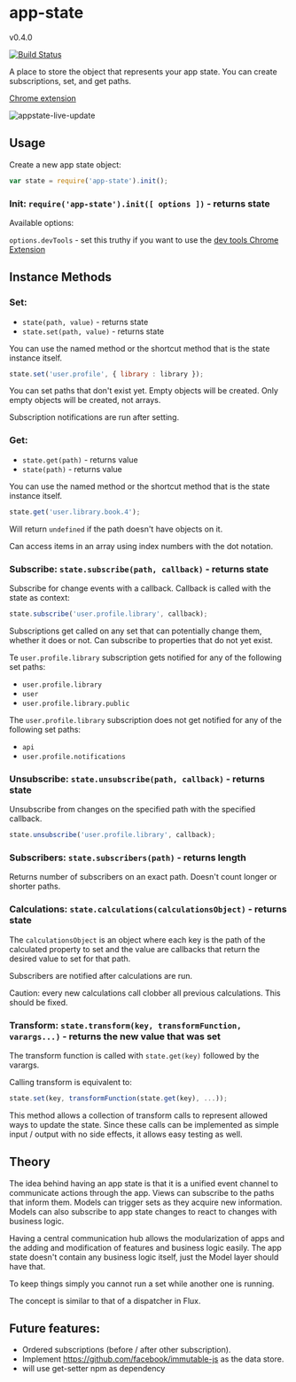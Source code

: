 # app-state
v0.4.0

[![Build Status](https://travis-ci.org/pajtai/app-state.svg?branch=master)](https://travis-ci.org/pajtai/app-state)

A place to store the object that represents your app state. You can create subscriptions, set, and get paths.

[Chrome extension](https://github.com/Duder-onomy/app-state-chrome-extension)

![appstate-live-update](https://cloud.githubusercontent.com/assets/1643937/12075681/b1d5caba-b13c-11e5-8c8e-54eb239bcb93.gif)

## Usage

Create a new app state object:

```javascript
var state = require('app-state').init();
```


### Init: `require('app-state').init([ options ])` - returns state

Available options:

`options.devTools` - set this truthy if you want to use the [dev tools Chrome Extension](https://github.com/Duder-onomy/app-state-chrome-extension)

## Instance Methods

### Set:
* `state(path, value)` - returns state
* `state.set(path, value)` - returns state

You can use the named method or the shortcut method that is the state instance itself.

```javascript
state.set('user.profile', { library : library });
```

You can set paths that don't exist yet. Empty objects will be created. Only empty objects
will be created, not arrays.

Subscription notifications are run after setting.

### Get:
* `state.get(path)` - returns value
* `state(path)` - returns value

You can use the named method or the shortcut method that is the state instance itself.

```javascript
state.get('user.library.book.4');
```

Will return `undefined` if the path doesn't have objects on it.

Can access items in an array using index numbers with the dot notation.

### Subscribe: `state.subscribe(path, callback)` - returns state

Subscribe for change events with a callback. Callback is called with the state as context:

```javascript
state.subscribe('user.profile.library', callback);
```

Subscriptions get called on any set that can potentially change them, whether it does or not.
Can subscribe to properties that do not yet exist.

Te `user.profile.library` subscription gets notified for any of the following set paths:

* `user.profile.library`
* `user`
* `user.profile.library.public`

The `user.profile.library` subscription does not get notified for any of the following set paths:

* `api`
* `user.profile.notifications`

### Unsubscribe: `state.unsubscribe(path, callback)` - returns state

Unsubscribe from changes on the specified path with the specified callback.

```javascript
state.unsubscribe('user.profile.library', callback);
```

### Subscribers: `state.subscribers(path)` - returns length

Returns number of subscribers on an exact path. Doesn't count longer or shorter paths.

### Calculations: `state.calculations(calculationsObject)` - returns state

The `calculationsObject` is an object where each key is the path of the calculated property to set and the value are
callbacks that return the desired value to set for that path.

Subscribers are notified after calculations are run.

Caution: every new calculations call clobber all previous calculations. This should be fixed.

### Transform: `state.transform(key, transformFunction, varargs...)` - returns the new value that was set

The transform function is called with `state.get(key)` followed by the varargs.

Calling transform is equivalent to:

```javascript
state.set(key, transformFunction(state.get(key), ...));
```

This method allows a collection of transform calls to represent allowed ways to update the state. Since these calls
 can be implemented as simple input / output with no side effects, it allows easy testing as well.

## Theory

The idea behind having an app state is that it is a unified event channel to communicate
actions through the app. Views can subscribe to the paths that inform them. Models
can trigger sets as they acquire new information. Models can also subscribe to app state
changes to react to changes with business logic.

Having a central communication hub allows the modularization of apps and the adding and
modification of features and business logic easily. The app state doesn't contain any
business logic itself, just the Model layer should have that.

To keep things simply you cannot run a set while another one is running.

The concept is similar to that of a dispatcher in Flux.

## Future features:

* Ordered subscriptions (before / after other subscription).
* Implement https://github.com/facebook/immutable-js as the data store.
* will use get-setter npm as dependency
